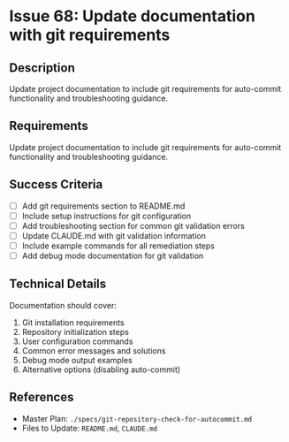 # Issue 68: Update documentation with git requirements

## Description
Update project documentation to include git requirements for auto-commit functionality and troubleshooting guidance.

## Requirements

Update project documentation to include git requirements for auto-commit functionality and troubleshooting guidance.

## Success Criteria
- [ ] Add git requirements section to README.md
- [ ] Include setup instructions for git configuration
- [ ] Add troubleshooting section for common git validation errors
- [ ] Update CLAUDE.md with git validation information
- [ ] Include example commands for all remediation steps
- [ ] Add debug mode documentation for git validation

## Technical Details
Documentation should cover:
1. Git installation requirements
2. Repository initialization steps
3. User configuration commands
4. Common error messages and solutions
5. Debug mode output examples
6. Alternative options (disabling auto-commit)

## References
- Master Plan: `./specs/git-repository-check-for-autocommit.md`
- Files to Update: `README.md`, `CLAUDE.md`
